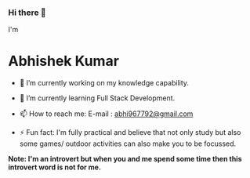 ### Hi there 👋
I'm 
# Abhishek Kumar
<!--
**abkumar9677/abkumar9677** is a ✨ _special_ ✨ repository because its `README.md` (this file) appears on your GitHub profile.
Here are some ideas to get you started:
- 👯 I’m looking to collaborate on ...
- 🤔 I’m looking for help with ...
- 💬 Ask me about ...
- 😄 Pronouns: ...
-->


- 🔭 I’m currently working on my knowledge capability.

- 🌱 I’m currently learning Full Stack Development.

- 📫 How to reach me: E-mail : abhi967792@gmail.com

- ⚡ Fun fact: I'm fully practical and believe that not only study but also some games/ outdoor activities can also make you to be focussed.

**Note: I'm an introvert but when you and me spend some time then this introvert word is not for me.**
